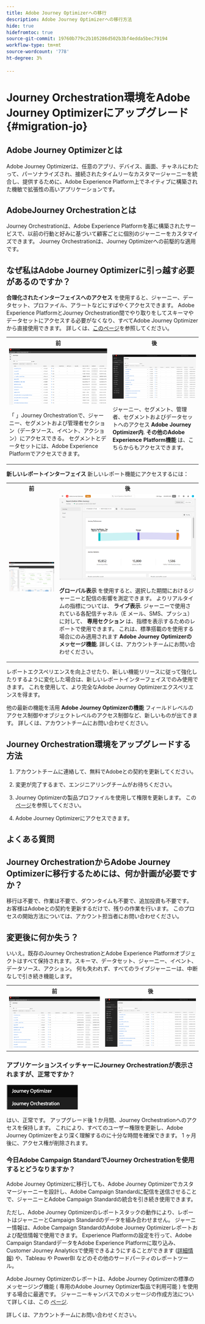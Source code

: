 ```yaml
---
title: Adobe Journey Optimizerへの移行
description: Adobe Journey Optimizerへの移行方法
hide: true
hidefromtoc: true
source-git-commit: 19760b779c2b105286d502b3bf4edda5bec79194
workflow-type: tm+mt
source-wordcount: '778'
ht-degree: 3%

---
```



# Journey Orchestration環境をAdobe Journey Optimizerにアップグレード{#migration-jo}

## Adobe Journey Optimizerとは

Adobe Journey Optimizerは、任意のアプリ、デバイス、画面、チャネルにわたって、パーソナライズされ、接続されたタイムリーなカスタマージャーニーを統合し、提供するために、Adobe Experience Platform上でネイティブに構築された機敏で拡張性の高いアプリケーションで&#x200B;す。

## AdobeJourney Orchestrationとは

Journey Orchestrationは、Adobe Experience Platformを基に構築されたサービスで、以前の行動と好みに基づいて顧客ごとに個別のジャーニーをカスタマイズできます。 Journey Orchestrationは、Journey Optimizerへの前駆的な適用です。

## なぜ私はAdobe Journey Optimizerに引っ越す必要があるのですか？

**合理化されたインターフェイスへのアクセス** を使用すると、ジャーニー、データセット、プロファイル、アラートなどにすばやくアクセスできます。 Adobe Experience PlatformとJourney Orchestration間でやり取りをしてスキーマやデータセットにアクセスする必要がなくなり、すべてAdobe Journey Optimizerから直接使用できます。 詳しくは、[このページ](https://experienceleague.adobe.com/docs/journey-optimizer/using/get-started/user-interface.html)を参照してください。

<table>
<tr>
<th>前</th>
<th>後</th>
</tr>
<tr>
<td><img src="../assets/migration-ajo-1.png"><p>「 」Journey Orchestrationで、ジャーニー、セグメントおよび管理者セクション（データソース、イベント、アクション）にアクセスできる。 セグメントとデータセットには、Adobe Experience Platformでアクセスできます。 </p></td>
<td><img src="../assets/migration-ajo-2.png"><p>ジャーニー、セグメント、管理者、セグメントおよびデータセットへのアクセス <strong>Adobe Journey Optimizer内</strong>. <strong>その他のAdobe Experience Platform機能</strong> は、こちらからもアクセスできます。</p></td>
</tr>
</table>

**新しいレポートインターフェイス** 新しいレポート機能にアクセスするには：

<table>
<tr>
<th>前</th>
<th>後</th>
</tr>
<tr>
<td><img src="../assets/migration-ajo-5.png"></td>
<td><img src="../assets/migration-ajo-6.png"><p><strong>グローバル表示</strong> を使用すると、選択した期間におけるジャーニーと配信の影響を測定できます。 よりリアルタイムの指標については、 <strong>ライブ表示</strong>. ジャーニーで使用されている各配信チャネル（E メール、SMS、プッシュ）に対して、 <strong>専用セクション</strong> は、指標を表示するためのレポートで使用できます。 これは、標準搭載のを使用する場合にのみ適用されます <strong>Adobe Journey Optimizerのメッセージ機能</strong>. 詳しくは、アカウントチームにお問い合わせください。</p></td>
</tr>
</table>

レポートエクスペリエンスを向上させたり、新しい機能リリースに従って強化したりするように変化した場合は、新しいレポートインターフェイスでのみ使用できます。 これを使用して、より完全なAdobe Journey Optimizerエクスペリエンスを得ます。

他の最新の機能を活用 **Adobe Journey Optimizerの機能** フィールドレベルのアクセス制御やオブジェクトレベルのアクセス制御など、新しいものが出てきます。 詳しくは、アカウントチームにお問い合わせください。

## Journey Orchestration環境をアップグレードする方法

1. アカウントチームに連絡して、無料でAdobeとの契約を更新してください。

1. 変更が完了するまで、エンジニアリングチームがお待ちください。

1. Journey Optimizerの製品プロファイルを使用して権限を更新します。 この[ページ](https://experienceleague.adobe.com/docs/journey-optimizer/using/administration/ootb-product-profiles.html?lang=ja)を参照してください。

1. Adobe Journey Optimizerにアクセスできます。

## よくある質問

## Journey OrchestrationからAdobe Journey Optimizerに移行するためには、何か計画が必要ですか？

移行は不要で、作業は不要で、ダウンタイムも不要で、追加投資も不要です。 お客様はAdobeとの契約を更新するだけで、残りの作業を行います。 このプロセスの開始方法については、アカウント担当者にお問い合わせください。

## 変更後に何か失う？

いいえ。既存のJourney OrchestrationとAdobe Experience Platformオブジェクトはすべて保持されます。スキーマ、データセット、ジャーニー、イベント、データソース、アクション。 何も失われず、すべてのライブジャーニーは、中断なしで引き続き機能します。

<table>
<tr>
<th>前</th>
<th>後</th>
</tr>
<tr>
<td><img src="../assets/migration-ajo-7.png"></td>
<td><img src="../assets/migration-ajo-8.png"></td>
</tr>
</table>

### アプリケーションスイッチャーにJourney Orchestrationが表示されますが、正常ですか？

![](../assets/migration-ajo-9.png)

はい、正常です。 アップグレード後 1 か月間、Journey Orchestrationへのアクセスを保持します。 これにより、すべてのユーザー権限を更新し、Adobe Journey Optimizerをより深く理解するのに十分な時間を確保できます。 1 ヶ月後に、アクセス権が削除されます。

### 今日Adobe Campaign StandardでJourney Orchestrationを使用するとどうなりますか？

Adobe Journey Optimizerに移行しても、Adobe Journey Optimizerでカスタマージャーニーを設計し、Adobe Campaign Standardに配信を送信させることで、ジャーニーとAdobe Campaign Standardの統合を引き続き使用できます。

ただし、Adobe Journey Optimizerのレポートスタックの動作により、レポートはジャーニーとCampaign Standardのデータを組み合わせません。 ジャーニー情報は、Adobe Campaign StandardのAdobe Journey Optimizerレポートおよび配信情報で使用できます。 Experience Platformの設定を行って、Adobe Campaign StandardデータをAdobe Experience Platformに取り込み、Customer Journey Analyticsで使用できるようにすることができます ([詳細情報](https://business.adobe.com/products/experience-platform/customer-journey-analytics.html)) や、Tableau や PowerBI などのその他のサードパーティのレポートツール。

Adobe Journey Optimizerのレポートは、Adobe Journey Optimizerの標準のメッセージング機能 ( 専用のAdobe Journey Optimizer製品で利用可能 ) を使用する場合に最適です。 ジャーニーキャンバスでのメッセージの作成方法について詳しくは、この [ページ](https://experienceleague.adobe.com/docs/journey-optimizer/using/messages/messages-in-journeys.html).

詳しくは、アカウントチームにお問い合わせください。